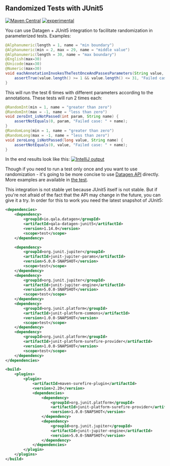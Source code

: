 Randomized Tests with JUnit5
----------------------------

[![Maven Central](https://maven-badges.herokuapp.com/maven-central/io.qala.datagen/qala-datagen-junit5/badge.svg)](http://search.maven.org/#search%7Cga%7C1%7Cg%3A%22io.qala.datagen%22)
[![experimental](http://badges.github.io/stability-badges/dist/experimental.svg)](http://github.com/badges/stability-badges)

You can use Datagen + JUnit5 integration to facilitate randomization in parameterized tests. Examples:

```java
@Alphanumeric(length = 1, name = "min boundary")
@Alphanumeric(min = 2, max = 29, name = "middle value")
@Alphanumeric(length = 30, name = "max boundary")
@English(max=30)
@Unicode(max=30)
@Numeric(max=30)
void eachAnnotationInvokesTheTestOnceAndPassesParameters(String value, String name) {
    assertTrue(value.length() >= 1 && value.length() <= 31, "Failed case: " + name);
}
```

This will run the test 6 times with different parameters according to the annotations. These tests will run 2 times
each:

```java
@RandomInt(min = 1, name = "greater than zero")
@RandomInt(max = -1, name = "less than zero")
void zeroInt_isNotPassed(int param, String name) {
    assertNotEquals(0, param, "Failed case: " + name);
}
@RandomLong(min = 1, name = "greater than zero")
@RandomLong(max = -1, name = "less than zero")
void zeroLong_isNotPassed(long value, String name) {
    assertNotEquals(0, value, "Failed case: " + name);
}
```

In the end results look like this:
[![IntelliJ output](https://photos-5.dropbox.com/t/2/AACIkd98lehh4_fHF_rdQjlLy-LLzK9py25tN2REmwfIFw/12/2397949/png/32x32/3/1497142800/0/2/datagen-docs-junit5-test-results.png/ENCQ7gEYsuOnQSAHKAc/AUjOZ0Euueb_afqFHiShdqv2DRuwzqf8DwRxMq8qsRI?dl=0&size=1280x960&size_mode=3)](../examples/src/test/java/io/qala/datagen/examples/junit5/JUnit5ExampleTest.java)

Though if you need to run a test only once and you want to use randomization - it's going to be more concise to use 
[Datagen API](./../README.md) directly. More examples are available in 
[the test](src/test/java/io/qala/datagen/junit5/Junit5ParameterizedTest.java).

This integration is not stable yet because JUnit5 itself is not stable. But if you're not afraid of the fact that the 
API may change in the future, you can give it a try. In order for this to work you need the latest snapshot of JUnit5:
```xml
<dependencies>
    <dependency>
        <groupId>io.qala.datagen</groupId>
        <artifactId>qala-datagen-junit5</artifactId>
        <version>1.14.0</version>
        <scope>test</scope>
    </dependency>

    <dependency>
        <groupId>org.junit.jupiter</groupId>
        <artifactId>junit-jupiter-params</artifactId>
        <version>5.0.0-SNAPSHOT</version>
        <scope>test</scope>
    </dependency>
    <dependency>
        <groupId>org.junit.jupiter</groupId>
        <artifactId>junit-jupiter-engine</artifactId>
        <version>5.0.0-SNAPSHOT</version>
        <scope>test</scope>
    </dependency>
    <dependency>
        <groupId>org.junit.platform</groupId>
        <artifactId>junit-platform-commons</artifactId>
        <version>1.0.0-SNAPSHOT</version>
        <scope>test</scope>
    </dependency>
    <dependency>
        <groupId>org.junit.platform</groupId>
        <artifactId>junit-platform-surefire-provider</artifactId>
        <version>1.0.0-SNAPSHOT</version>
        <scope>test</scope>
    </dependency>
</dependencies>

<build>
    <plugins>
        <plugin>
            <artifactId>maven-surefire-plugin</artifactId>
            <version>2.20</version>
            <dependencies>
                <dependency>
                    <groupId>org.junit.platform</groupId>
                    <artifactId>junit-platform-surefire-provider</artifactId>
                    <version>1.0.0-SNAPSHOT</version>
                </dependency>
                <dependency>
                    <groupId>org.junit.jupiter</groupId>
                    <artifactId>junit-jupiter-engine</artifactId>
                    <version>5.0.0-SNAPSHOT</version>
                </dependency>
            </dependencies>
        </plugin>
    </plugins>
</build>
```